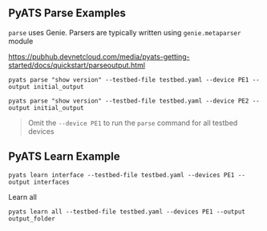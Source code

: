 ## PyATS Parse Examples

`parse` uses Genie. Parsers are typically written using `genie.metaparser` module

https://pubhub.devnetcloud.com/media/pyats-getting-started/docs/quickstart/parseoutput.html

```
pyats parse "show version" --testbed-file testbed.yaml --device PE1 --output initial_output

pyats parse "show version" --testbed-file testbed.yaml --device PE2 --output initial_output
```

> Omit the `--device PE1` to run the `parse` command for all testbed devices

## PyATS Learn Example

```
pyats learn interface --testbed-file testbed.yaml --devices PE1 --output interfaces
```

Learn all

```
pyats learn all --testbed-file testbed.yaml --devices PE1 --output output_folder
```
